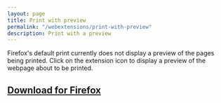 ```yaml
---
layout: page
title: Print with preview
permalink: "/webextensions/print-with-preview"
description: Print with a preview
---
```



Firefox's default print currently does not display a preview of the pages being printed. Click on the extension icon to display a preview of the webpage about to be printed.

## [Download for Firefox](/xpi/print_with_preview-1.0.0-fx.xpi)
